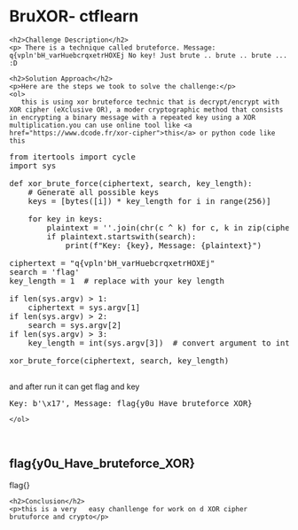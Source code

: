 <!DOCTYPE html>
<html>

<body>
    <h1>BruXOR- ctflearn</h1>

    <h2>Challenge Description</h2>
    <p> There is a technique called bruteforce. Message: q{vpln'bH_varHuebcrqxetrHOXEj No key! Just brute .. brute .. brute ... :D
</p>
 
    <h2>Solution Approach</h2>
    <p>Here are the steps we took to solve the challenge:</p>
    <ol>
       this is using xor bruteforce technic that is decrypt/encrypt with XOR cipher (eXclusive OR), a moder cryptographic method that consists in encrypting a binary message with a repeated key using a XOR multiplication.you can use online tool like <a href="https://www.dcode.fr/xor-cipher">this</a> or python code like this
<pre>
from itertools import cycle
import sys

def xor_brute_force(ciphertext, search, key_length):
    # Generate all possible keys
    keys = [bytes([i]) * key_length for i in range(256)]
    
    for key in keys:
        plaintext = ''.join(chr(c ^ k) for c, k in zip(ciphertext.encode(), cycle(key)))
        if plaintext.startswith(search):
            print(f"Key: {key}, Message: {plaintext}")

ciphertext = "q{vpln'bH_varHuebcrqxetrHOXEj"
search = 'flag'
key_length = 1  # replace with your key length

if len(sys.argv) > 1:
    ciphertext = sys.argv[1]
if len(sys.argv) > 2:
    search = sys.argv[2]
if len(sys.argv) > 3:
    key_length = int(sys.argv[3])  # convert argument to integer

xor_brute_force(ciphertext, search, key_length)

</pre>
and after run it can get flag and key
<pre>Key: b'\x17', Message: flag{y0u_Have_bruteforce_XOR}
</pre>
       
    
    </ol>
<br>
    <h2>flag{y0u_Have_bruteforce_XOR}</h2>
    <p class="flag">flag{}
</p>

    <h2>Conclusion</h2>
    <p>this is a very   easy chanllenge for work on d XOR cipher  brutuforce and crypto</p>
</body>
</html>


